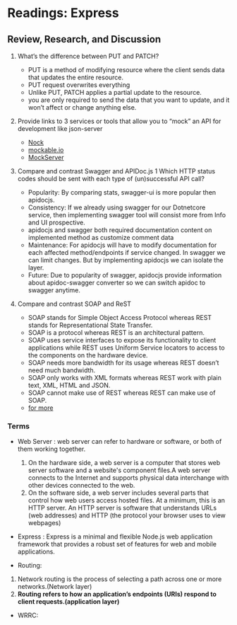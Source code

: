 # Readings: Express

## Review, Research, and Discussion

1. What’s the difference between PUT and PATCH?
    * PUT is a method of modifying resource where the client sends data that updates the entire resource.
    * PUT request overwrites everything
    * Unlike PUT, PATCH applies a partial update to the resource.
    * you are only required to send the data that you want to update, and it won’t affect or change anything else.

2. Provide links to 3 services or tools that allow you to “mock” an API for development like json-server
   * [Nock](https://github.com/nock/nock)
   * [mockable.io](https://www.mockable.io/)
   * [MockServer](https://www.mock-server.com/)

3. Compare and contrast Swagger and APIDoc.js 1 Which HTTP status codes should be sent with each type of (un)successful API call?
   * Popularity: By comparing stats,  swagger-ui is more popular then apidocjs.
   * Consistency: If we already using swagger for our Dotnetcore service, then implementing swagger tool will consist more from Info and UI prospective.
   * apidocjs and swagger both required documentation content on implemented method as customize comment data
   * Maintenance: For apidocjs will have to modify documentation for each affected method/endpoints if service changed. In swagger we can limit changes. But by implementing apidocjs we can isolate the layer.
   * Future: Due to popularity of swagger, apidocjs provide information about apidoc-swagger converter so we can switch apidoc to swagger anytime.

4. Compare and contrast SOAP and ReST

    * SOAP stands for Simple Object Access Protocol whereas REST stands for Representational State Transfer.
    * SOAP is a protocol whereas REST is an architectural pattern.
    * SOAP uses service interfaces to expose its functionality to client applications while REST uses Uniform Service locators to access to the components on the hardware device.
    * SOAP needs more bandwidth for its usage whereas REST doesn’t need much bandwidth.
    * SOAP only works with XML formats whereas REST work with plain text, XML, HTML and JSON.
    * SOAP cannot make use of REST whereas REST can make use of SOAP.
    * [for more](https://www.guru99.com/comparison-between-web-services.html)

### Terms

* Web Server : web server can refer to hardware or software, or both of them working together.
   1. On the hardware side, a web server is a computer that stores web server software and a website's component files.A web server connects to the Internet and supports physical data interchange with other devices connected to the web.
   2. On the software side, a web server includes several parts that control how web users access hosted files. At a minimum, this is an HTTP server. An HTTP server is software that understands URLs (web addresses) and HTTP (the protocol your browser uses to view webpages)

* Express : Express is a minimal and flexible Node.js web application framework that provides a robust set of features for web and mobile applications.

* Routing:

1. Network routing is the process of selecting a path across one or more networks.(Network layer)
2. **Routing refers to how an application’s endpoints (URIs) respond to client requests.(application layer)**

* WRRC: 
